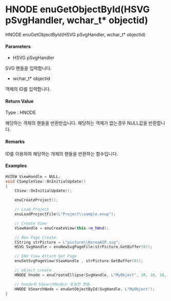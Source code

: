 # HNODE enuGetObjectById\(HSVG pSvgHandler, wchar\_t\* objectid\)

HNODE enuGetObjectById\(HSVG pSvgHandler, wchar\_t\* objectid\)

#### Parameters

* HSVG pSvgHandler

SVG 핸들을 입력합니다.

* wchar\_t\* objectid

객체의 ID를 입력합니다.

#### Return Value

Type : HNODE

해당하는 객체의 핸들을 반환받습니다. 해당하는 객체가 없는경우 NULL값을 반환합니다.

#### Remarks

ID를 이용하여 해당하는 개체의 핸들을 반환하는 함수입니다.

#### Examples

```cpp
HVIEW ViewHandle = NULL; 
void CSampleView::OnInitialUpdate() 
{ 
    CView::OnInitialUpdate(); 

    enuCreateProject(); 

    // Load Project
    enuLoadProjectFile(L"Project\\sample.enup"); 

    // Create View
    ViewHandle = enuCreateView(this->m_hWnd); 

    // New Page Create. 
    CString strPicture = L"picture\\KoreaAIP.svg"; 
    HSVG SvgHandle = enuNewSvgPageFile(strPicture.GetBuffer(0)); 

    // ENU View Attach Set Page 
    enuSetSvgPageView(ViewHandle , strPicture.GetBuffer(0)); 

    // object create
    HNODE hnode = enuCreateEllipse(SvgHandle, L"MyObject", 30, 10, 10, 0, 0);

    // hnode와 hSearchNode는 동일한 핸들.
    HNODE hSearchNode = enuGetObjectById(SvgHandle, L"MyObject");
}
```




